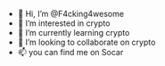 - 👋 Hi, I’m @F4cking4wesome
- 👀 I’m interested in crypto
- 🌱 I’m currently learning crypto
- 💞️ I’m looking to collaborate on crypto
- 📫 you can find me on Socar

<!---
F4cking4wesome/F4cking4wesome is a ✨ special ✨ repository because its `README.md` (this file) appears on your GitHub profile.
You can click the Preview link to take a look at your changes.
--->
